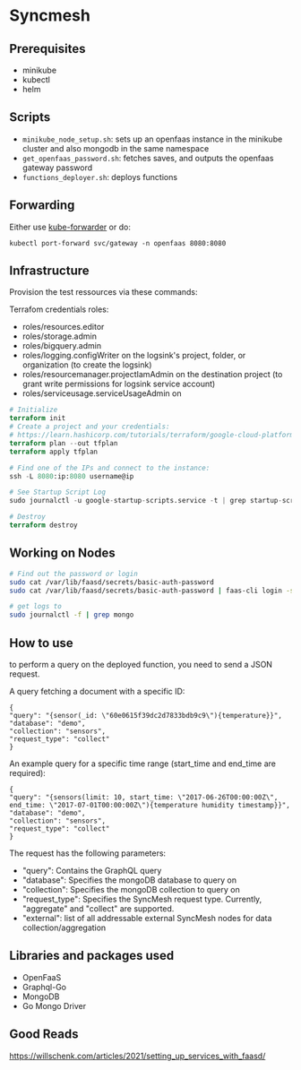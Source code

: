 # Syncmesh

## Prerequisites

- minikube
- kubectl
- helm

## Scripts

- `minikube_node_setup.sh`: sets up an openfaas instance in the minikube cluster and also mongodb in the same namespace
- `get_openfaas_password.sh`: fetches saves, and outputs the openfaas gateway password
- `functions_deployer.sh`: deploys functions

## Forwarding

Either use [kube-forwarder](https://www.electronjs.org/apps/kube-forwarder) or do:

`kubectl port-forward svc/gateway -n openfaas 8080:8080`

## Infrastructure

Provision the test ressources via these commands:

Terrafom credentials roles:

- roles/resources.editor
- roles/storage.admin
- roles/bigquery.admin
- roles/logging.configWriter on the logsink's project, folder, or organization (to create the logsink)
- roles/resourcemanager.projectIamAdmin on the destination project (to grant write permissions for logsink service account)
- roles/serviceusage.serviceUsageAdmin on

```terraform
# Initialize
terraform init
# Create a project and your credentials:
# https://learn.hashicorp.com/tutorials/terraform/google-cloud-platform-build#set-up-gcp
terraform plan --out tfplan
terraform apply tfplan

# Find one of the IPs and connect to the instance:
ssh -L 8080:ip:8080 username@ip

# See Startup Script Log
sudo journalctl -u google-startup-scripts.service -t | grep startup-script

# Destroy
terraform destroy
```

## Working on Nodes

```bash
# Find out the password or login
sudo cat /var/lib/faasd/secrets/basic-auth-password
sudo cat /var/lib/faasd/secrets/basic-auth-password | faas-cli login -s

# get logs to
sudo journalctl -f | grep mongo


```

## How to use

to perform a query on the deployed function, you need to send a JSON request.

A query fetching a document with a specific ID:

```
{
"query": "{sensor(_id: \"60e0615f39dc2d7833bdb9c9\"){temperature}}",
"database": "demo",
"collection": "sensors",
"request_type": "collect"
}
```

An example query for a specific time range (start_time and end_time are required):

```
{
"query": "{sensors(limit: 10, start_time: \"2017-06-26T00:00:00Z\", end_time: \"2017-07-01T00:00:00Z\"){temperature humidity timestamp}}",
"database": "demo",
"collection": "sensors",
"request_type": "collect"
}
```

The request has the following parameters:

- "query": Contains the GraphQL query
- "database": Specifies the mongoDB database to query on
- "collection": Specifies the mongoDB collection to query on
- "request_type": Specifies the SyncMesh request type. Currently, "aggregate" and "collect" are supported.
- "external": list of all addressable external SyncMesh nodes for data collection/aggregation

## Libraries and packages used

- OpenFaaS
- Graphql-Go
- MongoDB
- Go Mongo Driver

## Good Reads

https://willschenk.com/articles/2021/setting_up_services_with_faasd/
